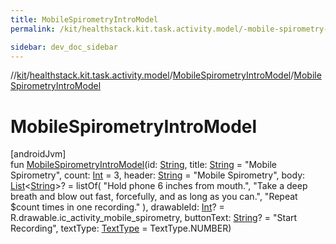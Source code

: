 ```yaml
---
title: MobileSpirometryIntroModel
permalink: /kit/healthstack.kit.task.activity.model/-mobile-spirometry-intro-model/-mobile-spirometry-intro-model.html

sidebar: dev_doc_sidebar
---
```

//[kit](../../../index.html)/[healthstack.kit.task.activity.model](../index.html)/[MobileSpirometryIntroModel](index.html)/[MobileSpirometryIntroModel](-mobile-spirometry-intro-model.html)



# MobileSpirometryIntroModel



[androidJvm]\
fun [MobileSpirometryIntroModel](-mobile-spirometry-intro-model.html)(id: [String](https://kotlinlang.org/api/latest/jvm/stdlib/kotlin/-string/index.html), title: [String](https://kotlinlang.org/api/latest/jvm/stdlib/kotlin/-string/index.html) = &quot;Mobile Spirometry&quot;, count: [Int](https://kotlinlang.org/api/latest/jvm/stdlib/kotlin/-int/index.html) = 3, header: [String](https://kotlinlang.org/api/latest/jvm/stdlib/kotlin/-string/index.html) = &quot;Mobile Spirometry&quot;, body: [List](https://kotlinlang.org/api/latest/jvm/stdlib/kotlin.collections/-list/index.html)&lt;[String](https://kotlinlang.org/api/latest/jvm/stdlib/kotlin/-string/index.html)&gt;? = listOf(
        &quot;Hold phone 6 inches from mouth.&quot;,
        &quot;Take a deep breath and blow out fast, forcefully, and as long as you can.&quot;,
        &quot;Repeat $count times in one recording.&quot;
    ), drawableId: [Int](https://kotlinlang.org/api/latest/jvm/stdlib/kotlin/-int/index.html)? = R.drawable.ic_activity_mobile_spirometry, buttonText: [String](https://kotlinlang.org/api/latest/jvm/stdlib/kotlin/-string/index.html)? = &quot;Start Recording&quot;, textType: [TextType](../../healthstack.kit.ui/-text-type/index.html) = TextType.NUMBER)




